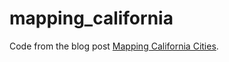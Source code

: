 # mapping_california
Code from the blog post [Mapping California Cities](https://ian-r-rose.github.io/mapping-california-cities.html).

